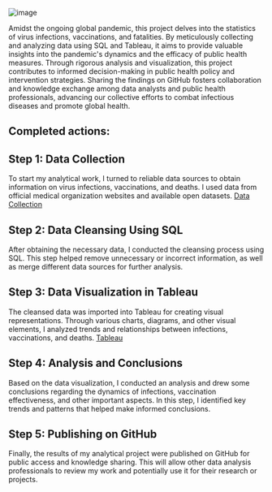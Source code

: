 ![image](https://github.com/osemenets21/COVID-19-Project/assets/95434794/bac9561b-dc18-4a9f-a6c1-286de50b3109)

Amidst the ongoing global pandemic, this project delves into the statistics of virus infections, vaccinations, and fatalities. By meticulously collecting and analyzing data using SQL and Tableau, it aims to provide valuable insights into the pandemic's dynamics and the efficacy of public health measures. Through rigorous analysis and visualization, this project contributes to informed decision-making in public health policy and intervention strategies. Sharing the findings on GitHub fosters collaboration and knowledge exchange among data analysts and public health professionals, advancing our collective efforts to combat infectious diseases and promote global health.

## Completed actions:

## Step 1: Data Collection
To start my analytical work, I turned to reliable data sources to obtain information on virus infections, vaccinations, and deaths. I used data from official medical organization websites and available open datasets.
[Data Collection](https://ourworldindata.org/coronavirus)

## Step 2: Data Cleansing Using SQL
After obtaining the necessary data, I conducted the cleansing process using SQL. This step helped remove unnecessary or incorrect information, as well as merge different data sources for further analysis.

## Step 3: Data Visualization in Tableau
The cleansed data was imported into Tableau for creating visual representations. Through various charts, diagrams, and other visual elements, I analyzed trends and relationships between infections, vaccinations, and deaths.
[Tableau](https://public.tableau.com/views/Dashboard-COVID-19_17132008587120/Dashboard1?:language=en-US&:sid=&:display_count=n&:origin=viz_share_link)


## Step 4: Analysis and Conclusions
Based on the data visualization, I conducted an analysis and drew some conclusions regarding the dynamics of infections, vaccination effectiveness, and other important aspects. In this step, I identified key trends and patterns that helped make informed conclusions.

## Step 5: Publishing on GitHub
Finally, the results of my analytical project were published on GitHub for public access and knowledge sharing. This will allow other data analysis professionals to review my work and potentially use it for their research or projects.
